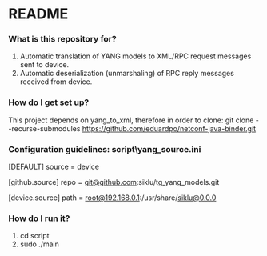 # README #

### What is this repository for? ###
1. Automatic translation of YANG models to XML/RPC request messages sent to device. 
2. Automatic deserialization (unmarshaling) of RPC reply messages received from device.

### How do I get set up? ###
This project depends on yang_to_xml, therefore in order to clone:
git clone --recurse-submodules https://github.com/eduardpo/netconf-java-binder.git

### Configuration guidelines: script\yang_source.ini ###
[DEFAULT]
source = device

[github.source]
repo = git@github.com:siklu/tg_yang_models.git

[device.source]
path = root@192.168.0.1:/usr/share/siklu@0.0.0

### How do I run it? ###
1. cd script
2. sudo ./main
